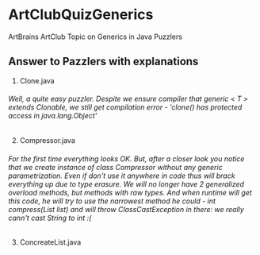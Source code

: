# ArtClubQuizGenerics
ArtBrains ArtClub Topic on Generics in Java Puzzlers

## Answer to Pazzlers with explanations

1. Clone.java
###### Well, a quite easy puzzler. Despite we ensure compiler that generic < T > extends Clonable, we still get compilation error - *'clone() has protected access in java.lang.Object'*
2. Compressor.java
###### For the first time everything looks OK. But, after a closer look you notice that we create instance of class Compressor without any generic parametrization. Even if don't use it anywhere in code thus will brack everything up due to type erasure. We will no longer have 2 generalized overload methods, but methods with raw types. And when runtime will get this code, he will try to use the narrowest method he could - *int compress(List list)* and will throw ClassCastException in there: we really cann't cast String to int :(
3. ConcreateList.java
